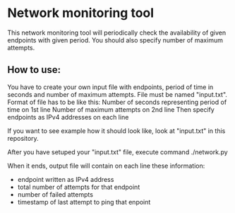 # Network monitoring tool
This network monitoring tool will periodically check the availability of given endpoints with given period. You should also specify number of maximum attempts.

## How to use:
You have to create your own input file with endpoints, period of time in seconds and number of maximum attempts.
File must be named "input.txt".
Format of file has to be like this:
Number of seconds representing period of time on 1st line
Number of maximum attempts on 2nd line
Then specify endpoints as IPv4 addresses on each line 

If you want to see example how it should look like, look at "input.txt" in this repository.

After you have setuped your "input.txt" file, execute command ./network.py

When it ends, output file will contain on each line these information: 
* endpoint written as IPv4 address
* total number of attempts for that endpoint
* number of failed attempts
* timestamp of last attempt to ping that enpoint

